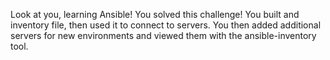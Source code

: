 Look at you, learning Ansible!
You solved this challenge!
You built and inventory file, then used it to connect to servers. You then added additional servers for new environments and viewed them with the ansible-inventory tool.